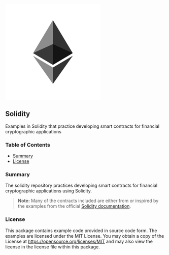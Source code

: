 <img src="readme/logo.png" alt="ethereum logo" width="300px"/>

## Solidity

Examples in Solidity that practice developing smart contracts for financial cryptographic applications

### Table of Contents
* [Summary](#summary)
* [License](#license)

### Summary
The solidity repository practices developing smart contracts for financial cryptographic applications using Solidity.

> **Note:** Many of the contracts included are either from or inspired by the examples from the official [Solidity documentation](http://solidity.readthedocs.org).

### License
This package contains example code provided in source code form. The examples are licensed under the MIT License. You may obtain a copy of the License at https://opensource.org/licenses/MIT and may also view the license in the license file within this package.
